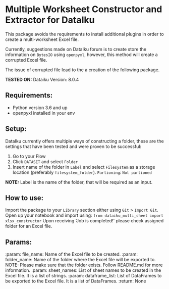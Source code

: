 # Multiple Worksheet Constructor and Extractor for DataIku

This package avoids the requirements to install additional plugins in order to create a multi-worksheet Excel file. 

Currently, suggestions made on DataIku forum is to create store the information on `BytesIO` using `openpyxl`, however, this method will create a corrupted Excel file. 

The issue of corrupted file lead to the a creation of the following package. 

**TESTED ON:** Dataiku Version: 8.0.4

## Requirements:
* Python version 3.6 and up
* openpyxl installed in your env

## Setup:
DataIku currently offers multiple ways of constructing a folder, these are the settings that have been tested and were proven to be successful:

1. Go to your Flow
2. Click `DATASET` and select `Folder`
3. Insert name of the folder in `Label` and select `Filesystem` as a storage location (preferably `filesystem_folder`). `Partioning`: `Not partioned`

**NOTE:** Label is the name of the folder, that will be required as an input.

## How to use:
Import the package to your `Library` section either using `Git` > `Import Git`. 
Open up your notebook and import using: 
`from dataiku_multi_sheet import xlsx_constructor`
Upon receiving 'Job is completed!' please check assigned folder for an Excel file.

## Params:     
:param: file_name: Name of the Excel file to be created.
:param: folder_name: Name of the folder where the Excel file will be exported to.
NOTE: Please make sure that the folder exists. Follow README.md for more information. 
:param: sheet_names: List of sheet names to be created in the Excel file. It is a list of strings.
:param: dataframe_list: List of DataFrames to be exported to the Excel file. It is a list of DataFrames.
:return: None
